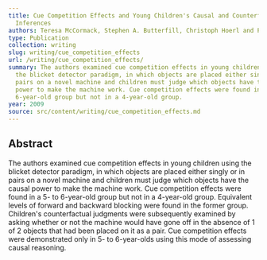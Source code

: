 ```yaml
---
title: Cue Competition Effects and Young Children's Causal and Counterfactual
  Inferences
authors: Teresa McCormack, Stephen A. Butterfill, Christoph Hoerl and Patrick Burns
type: Publication
collection: writing
slug: writing/cue_competition_effects
url: /writing/cue_competition_effects/
summary: The authors examined cue competition effects in young children using
  the blicket detector paradigm, in which objects are placed either singly or in
  pairs on a novel machine and children must judge which objects have the causal
  power to make the machine work. Cue competition effects were found in a 5- to
  6-year-old group but not in a 4-year-old group.
year: 2009
source: src/content/writing/cue_competition_effects.md
---
```


## Abstract

The authors examined cue competition effects in young children using the blicket detector paradigm, in which objects are placed either singly or in pairs on a novel machine and children must judge which objects have the causal power to make the machine work. Cue competition effects were found in a 5- to 6-year-old group but not in a 4-year-old group. Equivalent levels of forward and backward blocking were found in the former group. Children's counterfactual judgments were subsequently examined by asking whether or not the machine would have gone off in the absence of 1 of 2 objects that had been placed on it as a pair. Cue competition effects were demonstrated only in 5- to 6-year-olds using this mode of assessing causal reasoning.
